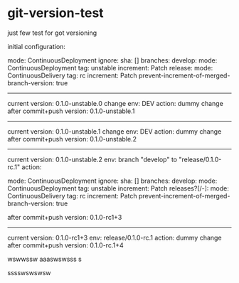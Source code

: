 # git-version-test
just few test for got versioning

initial configuration:

mode: ContinuousDeployment
ignore:
  sha: []
branches:
  develop:
    mode: ContinuousDeployment
    tag: unstable
    increment: Patch
  release:
    mode: ContinuousDelivery
    tag: rc
    increment: Patch
    prevent-increment-of-merged-branch-version: true

*****************************

current version: 0.1.0-unstable.0
change env: DEV
action: dummy change
after commit+push version: 0.1.0-unstable.1

*****************************

current version: 0.1.0-unstable.1
change env: DEV
action: dummy change
after commit+push version: 0.1.0-unstable.2

*****************************

current version: 0.1.0-unstable.2
env: branch "develop" to "release/0.1.0-rc.1"
action:

mode: ContinuousDeployment
ignore:
  sha: []
branches:
  develop:
    mode: ContinuousDeployment
    tag: unstable
    increment: Patch
  releases?[/-]:
    mode: ContinuousDelivery
    tag: rc
    increment: Patch
    prevent-increment-of-merged-branch-version: true

after commit+push version: 0.1.0-rc1+3

*****************************

current version: 0.1.0-rc1+3
env: release/0.1.0-rc.1
action: dummy change
after commit+push version: 0.1.0-rc.1+4

wswwssw
aaaswswsss
s

sssswswswsw